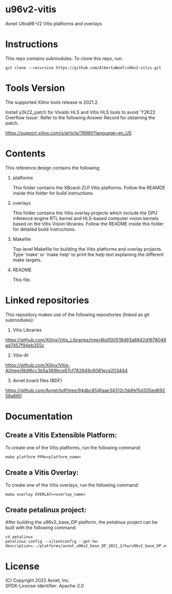 # u96v2-vitis
Avnet Ultra96-V2 Vitis platforms and overlays

# Instructions

This repo contains submodules. To clone this repo, run:
```
git clone --recursive https://github.com/AlbertaBeef/u96v2-vitis.git
```

# Tools Version

The supported Xilinx tools release is 2021.2.

Install y2k22_patch for Vivado HLS and Vitis HLS tools to avoid 'Y2K22 Overflow Issue'.
Refer to the following Answer Record for obtaining the patch.

https://support.xilinx.com/s/article/76960?language=en_US

# Contents

This reference design contains the following:

1. platforms

   This folder contains the XBoard-ZU1 Vitis platforms. Follow the REAMDE inside this
   folder for build instructions.

2. overlays

   This folder contains the Vitis overlay projects which include the DPU
   inference engine RTL kernel and HLS-based computer vision kernels based on
   the Vitis Vision libraries. Follow the README inside this folder for detailed
   build instructions.

3. Makefile

   Top-level Makefile for building the Vitis platforms and overlay projects.
   Type 'make' or 'make help' to print the help text explaining the different
   make targets.

4. README

   This file.


# Linked repositories

This repository makes use of the following repositories (linked as git submodules):

1. Vitis Libraries

https://github.com/Xilinx/Vitis_Libraries/tree/4bd100518d93a8842d1678046ad7457f94eb355c

2. Vitis-AI

https://github.com/Xilinx/Vitis-AI/tree/6b96cc3b5a369bce67cf782649c6081ece203444

3. Avnet board files (BDF)

https://github.com/Avnet/bdf/tree/94dbc854faae34312c1ddfe15d335ed69256a660


# Documentation

## Create a Vitis Extensible Platform:
To create one of the Vitis platforms, run the following command:

```
make platform PFM=<platform_name>
```

## Create a Vitis Overlay:
To create one of the Vitis overlays, run the following command:

```
make overlay OVERLAY=<overlay_name>
```

## Create petalinux project:
After building the u96v2_base_DP platform, the petalinux project can be built with the following command:

```
cd petalinux
petalinux-config --silentconfig --get-hw-description=../platforms/avnet_u96v2_base_DP_2021_2/hw/u96v2_base_DP.xsa 
```


# License

(C) Copyright 2022 Avnet, Inc.\
SPDX-License-Identifier: Apache-2.0
